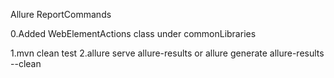 Allure ReportCommands

0.Added WebElementActions class under commonLibraries

1.mvn clean test
2.allure serve allure-results or allure generate allure-results --clean